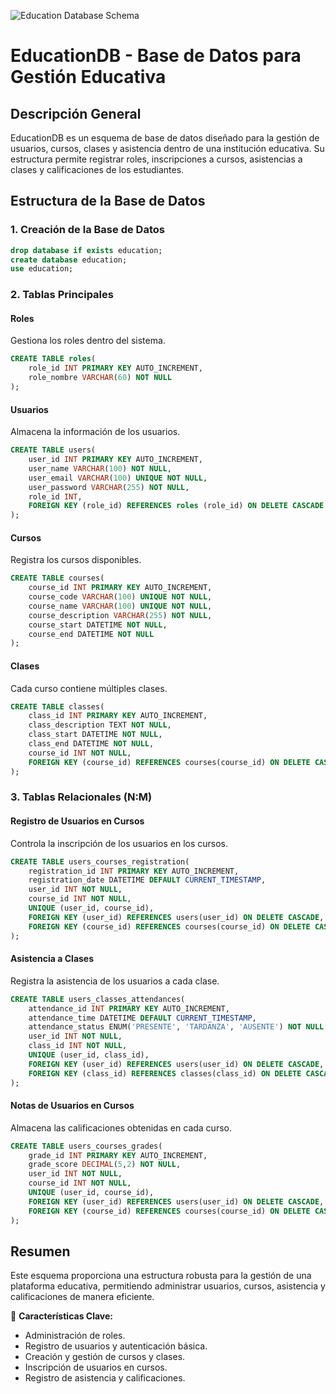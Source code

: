 ![Education Database Schema](https://i.pinimg.com/736x/20/3f/21/203f21ee641b1d482cd9605c6989429e.jpg)

# EducationDB - Base de Datos para Gestión Educativa

## Descripción General
EducationDB es un esquema de base de datos diseñado para la gestión de usuarios, cursos, clases y asistencia dentro de una institución educativa. Su estructura permite registrar roles, inscripciones a cursos, asistencias a clases y calificaciones de los estudiantes.

## Estructura de la Base de Datos

### 1. Creación de la Base de Datos
```sql
drop database if exists education;
create database education;
use education;
```

### 2. Tablas Principales

#### Roles
Gestiona los roles dentro del sistema.
```sql
CREATE TABLE roles(
    role_id INT PRIMARY KEY AUTO_INCREMENT,
    role_nombre VARCHAR(60) NOT NULL
);
```

#### Usuarios
Almacena la información de los usuarios.
```sql
CREATE TABLE users(
    user_id INT PRIMARY KEY AUTO_INCREMENT,
    user_name VARCHAR(100) NOT NULL,
    user_email VARCHAR(100) UNIQUE NOT NULL,
    user_password VARCHAR(255) NOT NULL,
    role_id INT,
    FOREIGN KEY (role_id) REFERENCES roles (role_id) ON DELETE CASCADE
);
```

#### Cursos
Registra los cursos disponibles.
```sql
CREATE TABLE courses(
    course_id INT PRIMARY KEY AUTO_INCREMENT,
    course_code VARCHAR(100) UNIQUE NOT NULL,
    course_name VARCHAR(100) UNIQUE NOT NULL,
    course_description VARCHAR(255) NOT NULL,
    course_start DATETIME NOT NULL,
    course_end DATETIME NOT NULL
);
```

#### Clases
Cada curso contiene múltiples clases.
```sql
CREATE TABLE classes(
    class_id INT PRIMARY KEY AUTO_INCREMENT,
    class_description TEXT NOT NULL,
    class_start DATETIME NOT NULL,
    class_end DATETIME NOT NULL,
    course_id INT NOT NULL,
    FOREIGN KEY (course_id) REFERENCES courses(course_id) ON DELETE CASCADE
);
```

### 3. Tablas Relacionales (N:M)

#### Registro de Usuarios en Cursos
Controla la inscripción de los usuarios en los cursos.
```sql
CREATE TABLE users_courses_registration(
    registration_id INT PRIMARY KEY AUTO_INCREMENT,
    registration_date DATETIME DEFAULT CURRENT_TIMESTAMP,
    user_id INT NOT NULL,
    course_id INT NOT NULL,
    UNIQUE (user_id, course_id),
    FOREIGN KEY (user_id) REFERENCES users(user_id) ON DELETE CASCADE,
    FOREIGN KEY (course_id) REFERENCES courses(course_id) ON DELETE CASCADE
);
```

#### Asistencia a Clases
Registra la asistencia de los usuarios a cada clase.
```sql
CREATE TABLE users_classes_attendances(
    attendance_id INT PRIMARY KEY AUTO_INCREMENT,
    attendance_time DATETIME DEFAULT CURRENT_TIMESTAMP,
    attendance_status ENUM('PRESENTE', 'TARDANZA', 'AUSENTE') NOT NULL DEFAULT 'PRESENTE',
    user_id INT NOT NULL,
    class_id INT NOT NULL,
    UNIQUE (user_id, class_id),
    FOREIGN KEY (user_id) REFERENCES users(user_id) ON DELETE CASCADE,
    FOREIGN KEY (class_id) REFERENCES classes(class_id) ON DELETE CASCADE
);
```

#### Notas de Usuarios en Cursos
Almacena las calificaciones obtenidas en cada curso.
```sql
CREATE TABLE users_courses_grades(
    grade_id INT PRIMARY KEY AUTO_INCREMENT,
    grade_score DECIMAL(5,2) NOT NULL,
    user_id INT NOT NULL,
    course_id INT NOT NULL,
    UNIQUE (user_id, course_id),
    FOREIGN KEY (user_id) REFERENCES users(user_id) ON DELETE CASCADE,
    FOREIGN KEY (course_id) REFERENCES courses(course_id) ON DELETE CASCADE
);
```

## Resumen
Este esquema proporciona una estructura robusta para la gestión de una plataforma educativa, permitiendo administrar usuarios, cursos, asistencia y calificaciones de manera eficiente.

📌 **Características Clave:**
- Administración de roles.
- Registro de usuarios y autenticación básica.
- Creación y gestión de cursos y clases.
- Inscripción de usuarios en cursos.
- Registro de asistencia y calificaciones.

